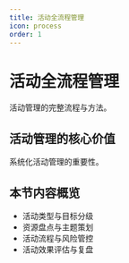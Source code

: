 ```yaml
---
title: 活动全流程管理
icon: process
order: 1
---
```


# 活动全流程管理

活动管理的完整流程与方法。

## 活动管理的核心价值

系统化活动管理的重要性。

## 本节内容概览

- 活动类型与目标分级
- 资源盘点与主题策划
- 活动流程与风险管控
- 活动效果评估与复盘

